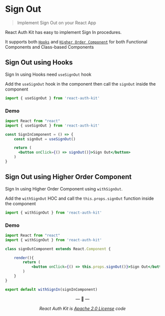 # Sign Out

> Implement Sign Out on your React App

React Auth Kit has easy to implement Sign In procedures.

It supports both [`Hooks`](https://reactjs.org/docs/hooks-intro.html) and
[`Higher Order Component`](https://reactjs.org/docs/higher-order-components.html)
for both Functional Components and Class-based Components

## Sign Out using Hooks

Sign In using Hooks need `useSignOut` hook

Add the `useSignOut` hook in the component then call the `signOut` inside the component

```js
import { useSignOut } from 'react-auth-kit'
```
### Demo
```jsx
import React from "react"
import { useSignOut } from 'react-auth-kit'

const SignInComponent = () => {
    const signOut = useSignOut()

    return (
      <button onClick={() => signOut()}>Sign Out</button>
    )
}
```


## Sign Out using Higher Order Component

Sign In using Higher Order Component using `withSignOut`. 

Add the `withSignOut` HOC and call the `this.props.signOut` function inside the component

```js
import { withSignOut } from 'react-auth-kit'
```

### Demo
```jsx
import React from "react"
import { withSignOut } from 'react-auth-kit'

class signOutComponent extends React.Component {

    render(){
        return (
            <button onClick={() => this.props.signOut()}>Sign Out</button>
        )
    }
}

export default withSignIn(signInComponent)
```

<p align="center">&mdash; 🔑  &mdash;</p>
<p align="center"><i>React Auth Kit is <a href="https://github.com/react-auth-kit/react-auth-kit/blob/master/LICENSE">Apache 2.0 License</a> code</i></p>